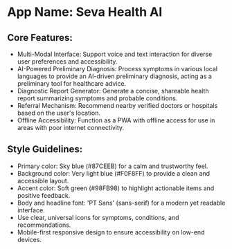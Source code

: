 # **App Name**: Seva Health AI

## Core Features:

- Multi-Modal Interface: Support voice and text interaction for diverse user preferences and accessibility.
- AI-Powered Preliminary Diagnosis: Process symptoms in various local languages to provide an AI-driven preliminary diagnosis, acting as a preliminary tool for healthcare advice.
- Diagnostic Report Generator: Generate a concise, shareable health report summarizing symptoms and probable conditions.
- Referral Mechanism: Recommend nearby verified doctors or hospitals based on the user's location.
- Offline Accessibility: Function as a PWA with offline access for use in areas with poor internet connectivity.

## Style Guidelines:

- Primary color: Sky blue (#87CEEB) for a calm and trustworthy feel.
- Background color: Very light blue (#F0F8FF) to provide a clean and accessible layout.
- Accent color: Soft green (#98FB98) to highlight actionable items and positive feedback.
- Body and headline font: 'PT Sans' (sans-serif) for a modern yet readable interface.
- Use clear, universal icons for symptoms, conditions, and recommendations.
- Mobile-first responsive design to ensure accessibility on low-end devices.
